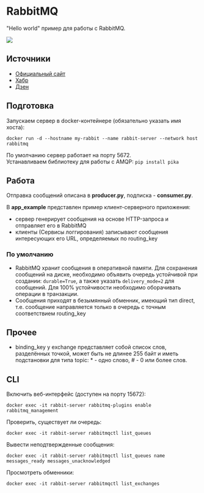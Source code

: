 # RabbitMQ
"Hello world" пример для работы с RabbitMQ.  
  
![](https://avatars.mds.yandex.net/get-zen_doc/1591747/pub_5e00562d1e8e3f00b0e56b24_5e0059d6b477bf00af3fd8d9/scale_1200)

## Источники
- [Официальный сайт](https://www.rabbitmq.com/getstarted.html)
- [Хабр](https://habr.com/ru/post/149694/)
- [Дзен](https://zen.yandex.ru/media/id/5de8a5395d636200b075e410/amqp-na-primere-rabbitmq-kak-je-gotovit-krolika-5e00562d1e8e3f00b0e56b24)

## Подготовка
Запускаем сервер в docker-контейнере (обязательно указать имя хоста):
```
docker run -d --hostname my-rabbit --name rabbit-server --network host rabbitmq
```
По умолчанию сервер работает на порту 5672.  
Устанавливаем библиотеку для работы с AMQP: `pip install pika`  

## Работа
Отправка сообщений описана в **producer.py**, подписка - **consumer.py**.
  
В **app_example** представлен пример клиент-серверного приложения:
- сервер генерирует сообщения на основе HTTP-запроса и отправляет его в RabbitMQ
- клиенты (Сервисы логгирования) записывают сообщения интересующих его URL, определяемых по routing_key

### По умолчанию
- RabbitMQ хранит сообщения в оперативной памяти. Для сохранения сообщений на диске, необходимо объявить 
очередь устойчивой при создании: `durable=True`, а также указать `delivery_mode=2` для сообщений. 
Для 100% устойчивости необходимо оборачивать операции в транзакции.
- Сообщения приходят в безымянный обменник, имеющий тип direct, т.е. сообщение направляется только в очередь
 с точным соответствием routing_key

## Прочее
- binding_key у exchange представляет собой список слов, разделённых точкой, может быть не длинее 255 байт и
иметь подстановки для типа topic: * - одно слово, \# - 0 или более слов. 

## CLI
Включить веб-интерфейс (доступен на порту 15672):
```
docker exec -it rabbit-server rabbitmq-plugins enable rabbitmq_management
```
Проверить, существует ли очередь:
```
docker exec -it rabbit-server rabbitmqctl list_queues
```
Вывести неподтвержденные сообщения:
```
docker exec -it rabbit-server rabbitmqctl list_queues name messages_ready messages_unacknowledged
```
Просмотреть обменники:
```
docker exec -it rabbit-server rabbitmqctl list_exchanges
```